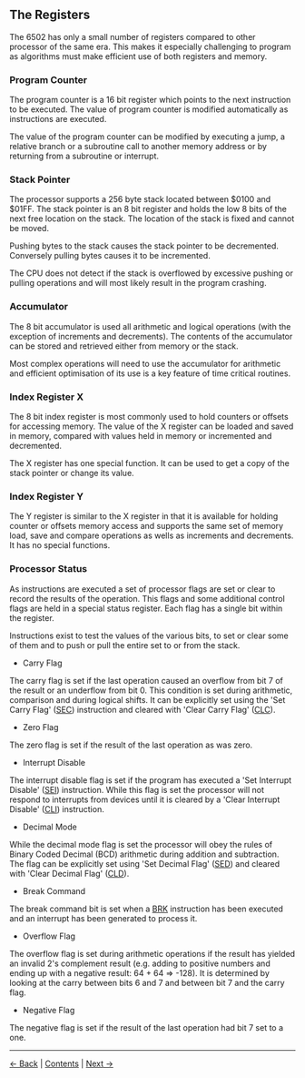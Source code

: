 The Registers
-------------

The 6502 has only a small number of registers compared to other processor of the same era. This makes it especially challenging to program as algorithms must make efficient use of both registers and memory.

### Program Counter
The program counter is a 16 bit register which points to the next instruction to be executed. The value of program counter is modified automatically as instructions are executed.

The value of the program counter can be modified by executing a jump, a relative branch or a subroutine call to another memory address or by returning from a subroutine or interrupt.

### Stack Pointer
The processor supports a 256 byte stack located between $0100 and $01FF. The stack pointer is an 8 bit register and holds the low 8 bits of the next free location on the stack. The location of the stack is fixed and cannot be moved.

Pushing bytes to the stack causes the stack pointer to be decremented. Conversely pulling bytes causes it to be incremented.

The CPU does not detect if the stack is overflowed by excessive pushing or pulling operations and will most likely result in the program crashing.

### Accumulator
The 8 bit accumulator is used all arithmetic and logical operations (with the exception of increments and decrements). The contents of the accumulator can be stored and retrieved either from memory or the stack.

Most complex operations will need to use the accumulator for arithmetic and efficient optimisation of its use is a key feature of time critical routines.

### Index Register X
The 8 bit index register is most commonly used to hold counters or offsets for accessing memory. The value of the X register can be loaded and saved in memory, compared with values held in memory or incremented and decremented.

The X register has one special function. It can be used to get a copy of the stack pointer or change its value.

### Index Register Y
The Y register is similar to the X register in that it is available for holding counter or offsets memory access and supports the same set of memory load, save and compare operations as wells as increments and decrements. It has no special functions.


### Processor Status
As instructions are executed a set of processor flags are set or clear to record the results of the operation. This flags and some additional control flags are held in a special status register. Each flag has a single bit within the register.

Instructions exist to test the values of the various bits, to set or clear some of them and to push or pull the entire set to or from the stack.

- Carry Flag

The carry flag is set if the last operation caused an overflow from bit 7 of the result or an underflow from bit 0. This condition is set during arithmetic, comparison and during logical shifts. It can be explicitly set using the 'Set Carry Flag' ([SEC](Reference.md#SEC)) instruction and cleared with 'Clear Carry Flag' ([CLC](Reference.md#CLC)).

- Zero Flag

The zero flag is set if the result of the last operation as was zero.

- Interrupt Disable

The interrupt disable flag is set if the program has executed a 'Set Interrupt Disable' ([SEI](Reference.md#SEI)) instruction. While this flag is set the processor will not respond to interrupts from devices until it is cleared by a 'Clear Interrupt Disable' ([CLI](CLI)) instruction.

- Decimal Mode

While the decimal mode flag is set the processor will obey the rules of Binary Coded Decimal (BCD) arithmetic during addition and subtraction. The flag can be explicitly set using 'Set Decimal Flag' ([SED](Reference.md#SED)) and cleared with 'Clear Decimal Flag' ([CLD](Reference.md#CLD)).

- Break Command

The break command bit is set when a [BRK](Reference.md#BRK) instruction has been executed and an interrupt has been generated to process it.

- Overflow Flag

The overflow flag is set during arithmetic operations if the result has yielded an invalid 2's complement result (e.g. adding to positive numbers and ending up with a negative result: 64 + 64 => -128). It is determined by looking at the carry between bits 6 and 7 and between bit 7 and the carry flag.

- Negative Flag

The negative flag is set if the result of the last operation had bit 7 set to a one.

--------------------------------------------------
[&larr; Back](Architecture.md) | [Contents](README.md) | [Next &rarr;](Instructions.md)